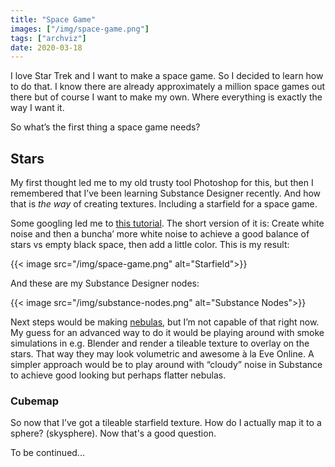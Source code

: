 ```yaml
---
title: "Space Game"
images: ["/img/space-game.png"]
tags: ["archviz"]
date: 2020-03-18
---
```


I love Star Trek and I want to make a space game. So I decided to learn how to do that. I know there are already approximately a million space games out there but of course I want to make my own. Where everything is exactly the way I want it. 

So what’s the first thing a space game needs?

## Stars

My first thought led me to my old trusty tool Photoshop for this, but then I remembered that I’ve been learning Substance Designer recently. And how that is *the way* of creating textures. Including a starfield for a space game.

Some googling led me to [this tutorial](http://www.astrobasecommand.com/oh-my-god-its-full-of-stars-a-brief-tutorial-on-creating-procedural-star-fields-using-substances/). The short version of it is: Create white noise and then a buncha’ more white noise to achieve a good balance of stars vs empty black space, then add a little color. This is my result:

{{< image src="/img/space-game.png" alt="Starfield">}}

And these are my Substance Designer nodes:

{{< image src="/img/substance-nodes.png" alt="Substance Nodes">}}

Next steps would be making [nebulas](https://www.google.com/search?q=eve+online+nebula&rlz=1C1CHBF_enUS811US811&sxsrf=ALeKk02DECfICmu7JWyXuR5qSdcTHLoX9w:1584495431929&source=lnms&tbm=isch&sa=X&ved=2ahUKEwjx8_i68aLoAhWChHIEHRLVA7oQ_AUoAXoECAsQAw&biw=3440&bih=1329), but I’m not capable of that right now. My guess for an advanced way to do it would be playing around with smoke simulations in e.g. Blender and render a tileable texture to overlay on the stars. That way they may look volumetric and awesome à la Eve Online. A simpler approach would be to play around with “cloudy” noise in Substance to achieve good looking but perhaps flatter nebulas.

### Cubemap

So now that I’ve got a tileable starfield texture. How do I actually map it to a sphere? (skysphere). Now that's a good question.

To be continued...

<!--
## Cubemap
So now that I’ve got a tileable starfield texture. How do I actually map it to a sphere? (skysphere). Well, turns out that Substance Designer can not export a texture as a cubemap. With a little googling it seems like Substance Painter might be the solution here. If I can project the starfield properly onto a sphere, I should be able to assign it to a “skysphere” in Unreal Engine. Meaning, projecting it to the inside of a sphere so that when the player is inside of it, it’ll look like a distant starfield in all directions.
-->

